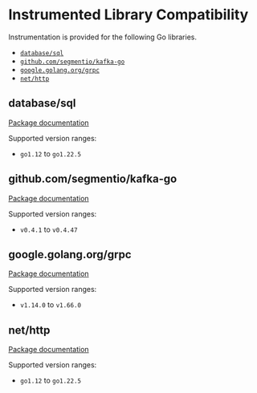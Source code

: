 # Instrumented Library Compatibility

Instrumentation is provided for the following Go libraries.

- [`database/sql`](#database/sql)
- [`github.com/segmentio/kafka-go`](#github.com/segmentio/kafka-go)
- [`google.golang.org/grpc`](#google.golang.org/grpc)
- [`net/http`](#net/http)

## database/sql

[Package documentation](https://pkg.go.dev/database/sql)

Supported version ranges: 

- `go1.12` to `go1.22.5`

## github.com/segmentio/kafka-go

[Package documentation](https://pkg.go.dev/github.com/segmentio/kafka-go)

Supported version ranges: 

- `v0.4.1` to `v0.4.47`

## google.golang.org/grpc

[Package documentation](https://pkg.go.dev/google.golang.org/grpc)

Supported version ranges: 

- `v1.14.0` to `v1.66.0`

## net/http

[Package documentation](https://pkg.go.dev/net/http)

Supported version ranges: 

- `go1.12` to `go1.22.5`
